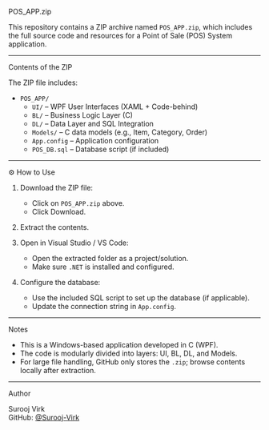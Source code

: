  POS_APP.zip

This repository contains a ZIP archive named `POS_APP.zip`, which includes the full source code and resources for a Point of Sale (POS) System application.

---

 Contents of the ZIP

The ZIP file includes:

- `POS_APP/`
  - `UI/` – WPF User Interfaces (XAML + Code-behind)
  - `BL/` – Business Logic Layer (C)
  - `DL/` – Data Layer and SQL Integration
  - `Models/` – C data models (e.g., Item, Category, Order)
  - `App.config` – Application configuration
  - `POS_DB.sql` – Database script (if included)

---

 ⚙️ How to Use

1. Download the ZIP file:
   - Click on `POS_APP.zip` above.
   - Click Download.

2. Extract the contents.

3. Open in Visual Studio / VS Code:
   - Open the extracted folder as a project/solution.
   - Make sure `.NET` is installed and configured.

4. Configure the database:
   - Use the included SQL script to set up the database (if applicable).
   - Update the connection string in `App.config`.

---

 Notes

- This is a Windows-based application developed in C (WPF).
- The code is modularly divided into layers: UI, BL, DL, and Models.
- For large file handling, GitHub only stores the `.zip`; browse contents locally after extraction.

---

Author

Surooj Virk  
GitHub: [@Surooj-Virk](https://github.com/Surooj-Virk)

